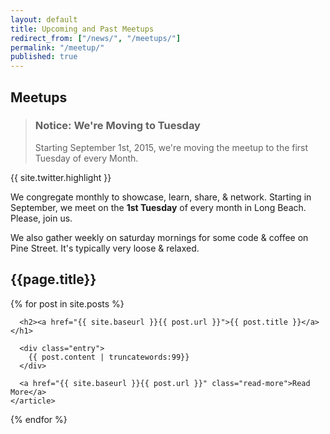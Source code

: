 ```yaml
---
layout: default
title: Upcoming and Past Meetups
redirect_from: ["/news/", "/meetups/"]
permalink: "/meetup/"
published: true
---
```


<div class="info">

<h2>Meetups</h2>
<blockquote>
<h3>Notice: We're Moving to Tuesday</h3>
<p>Starting September 1st, 2015, we're moving the meetup to the first Tuesday of every Month.</p>
</blockquote>

<div class="twitter-embedded">{{ site.twitter.highlight }}</div></div>

  <p>We congregate monthly to showcase, learn, share, & network. Starting in September, we meet on the <strong>1st Tuesday</strong> of every month in Long Beach. Please, join us.</p>
  <p>We also gather weekly on saturday mornings for some code & coffee on Pine Street.  It's typically very loose & relaxed.</p>

<h2>{{page.title}}</h2>
<div class="posts">
  {% for post in site.posts %}
    <article class="post">

      <h2><a href="{{ site.baseurl }}{{ post.url }}">{{ post.title }}</a></h1>

      <div class="entry">
        {{ post.content | truncatewords:99}}
      </div>

      <a href="{{ site.baseurl }}{{ post.url }}" class="read-more">Read More</a>
    </article>
  {% endfor %}
</div>
<script async src="//platform.twitter.com/widgets.js" charset="utf-8"></script>
